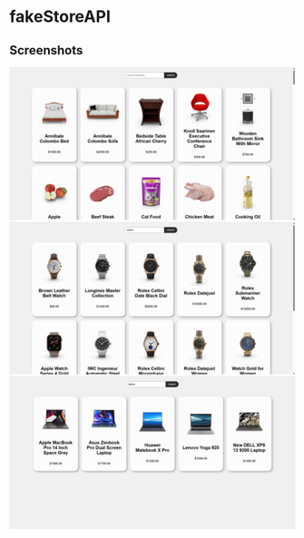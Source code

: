 # fakeStoreAPI

## Screenshots

![Screenshot](screenshots/api1.png)
![Screenshot](screenshots/api2.png)
![Screenshot](screenshots/api3.png)
